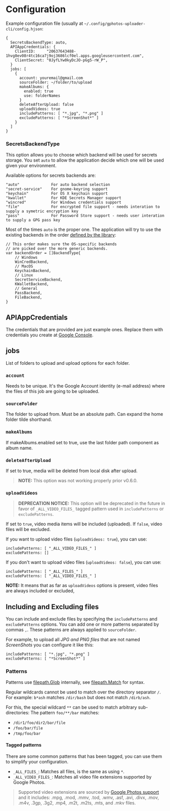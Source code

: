 # Configuration

Example configuration file (usually at `~/.config/gphotos-uploader-cli/config.hjson`:    

```hjson
{
  SecretsBackendType: auto,
  APIAppCredentials: {
    ClientID:     "20637643488-1hvg8ev08r4tc16ca7j9oj3686lcf0el.apps.googleusercontent.com",
    ClientSecret: "0JyfLYw0kyDcJO-pGg5-rW_P",
  }
  jobs: [
    {
      account: youremail@gmail.com
      sourceFolder: ~/folder/to/upload
      makeAlbums: {
        enabled: true
        use: folderNames
      }
      deleteAfterUpload: false
      uploadVideos: true
      includePatterns: [ "*.jpg", "*.png" ]
      excludePatterns: [ "*ScreenShot*" ]
    }
  ]
}
```
### SecretsBackendType
This option allows you to choose which backend will be used for secrets storage. You set `auto` to allow the application decide which one will be used given your environment.

Available options for secrets backends are:

```
"auto"              For auto backend selection
"secret-service"    For gnome-keyring support
"keychain"          For OS X keychain support
"kwallet"           For KDE Secrets Manager support
"wincred"           For Windows credentials support
"file"              For encrypted file support - needs interation to supply a symetric encryption key
"pass"              For Password Store support - needs user interation to supply a GPG pass key
```

Most of the times `auto` is the proper one. The application will try to use the existing backends in the order [defined by the library](https://github.com/99designs/keyring/blob/2c916c935b9f0286ed72c22a3ccddb491c01c620/keyring.go#L28):

```
// This order makes sure the OS-specific backends
// are picked over the more generic backends.
var backendOrder = []BackendType{
	// Windows
	WinCredBackend,
	// MacOS
	KeychainBackend,
	// Linux
	SecretServiceBackend,
	KWalletBackend,
	// General
	PassBackend,
	FileBackend,
}
```

## APIAppCredentials
The credentials that are provided are just example ones. 
Replace them with credentials you create at [Google Console](https://console.cloud.google.com/apis/api/photoslibrary.googleapis.com).

## jobs
List of folders to upload and upload options for each folder.

### `account`
Needs to be unique. It's the Google Account identity (e-mail address) where the files of this job are going to be uploaded.

### `sourceFolder`
The folder to upload from.
Must be an absolute path. Can expand the home folder tilde shorthand.

### `makeAlbums`
If makeAlbums.enabled set to true, use the last folder path component as album name.

### `deleteAfterUpload`
If set to true, media will be deleted from local disk after upload. 

> **NOTE:** This option was not working properly prior v0.6.0.

### `uploadVideos`
> **DEPRECATION NOTICE:** This option will be deprecated in the future in favor of `_ALL_VIDEO_FILES_` tagged pattern used in `includePatterns` or `excludePatterns`.

If set to `true`, video media items will be included (uploaded). If `false`, video files will be excluded.

If you want to upload video files (`uploadVideos: true`), you can use:
```
includePatterns: [ "_ALL_VIDEO_FILES_" ]
excludePatterns: []
```

If you don't want to upload video files (`uploadVideos: false`), you can use:
```
includePatterns: [ "_ALL_FILES_" ]
excludePatterns: [ "_ALL_VIDEO_FILES_" ]
```

**NOTE:** It means that as far as `uploadVideos` options is present, video files are always included or excluded,

## Including and Excluding files
You can include and exclude files by specifying the `includePatterns` and `excludePatterns` options. You can add one or more patterns separated by commas `,`. These patterns are always applied to `sourceFolder`.

For example, to upload all _JPG and PNG files_ that are not named _*ScreenShots*_ you can configure it like this:
```
includePatterns: [ "*.jpg", "*.png" ]
excludePatterns: [ "*ScreenShot*" ]
```

### Patterns
Patterns use [filepath.Glob](https://golang.org/pkg/path/filepath/#Glob) internally, see [filepath.Match](https://golang.org/pkg/path/filepath/#Match) for syntax. 

Regular wildcards cannot be used to match over the directory separator `/`. For example: `b*ash` matches `/dir/bash` but does not match `/dirb/ash`.

For this, the special wildcard `**` can be used to match arbitrary sub-directories: The pattern `foo/**/bar` matches:

* `/dir1/foo/dir2/bar/file`
* `/foo/bar/file`
* `/tmp/foo/bar`

#### Tagged patterns
There are some common patterns that has been tagged, you can use them to simplify your configuration.

* `_ALL_FILES_`: Matches all files, is the same as using `*`. 
* `_ALL_VIDEO_FILES_`: Matches all video file extensions supported by Google Photos.
> Supported video extensions are sourced by [Google Photos support](https://support.google.com/googleone/answer/6193313) and it includes:
> .mpg, .mod, .mmv, .tod, .wmv, .asf, .avi, .divx, .mov, .m4v, .3gp, .3g2, .mp4, .m2t, .m2ts, .mts, and .mkv files.
